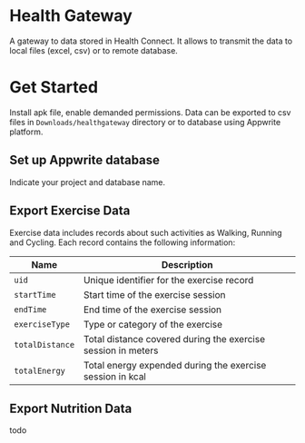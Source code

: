 # Health Gateway

A gateway to data stored in Health Connect. It allows to transmit the data to local files (excel, csv) or to remote database.

# Get Started

Install apk file, enable demanded permissions. Data can be exported to csv files in `Downloads/healthgateway` directory or to database using Appwrite platform.

## Set up Appwrite database

Indicate your project and database name. 

## Export Exercise Data

Exercise data includes records about such activities as Walking, Running and Cycling. Each record contains the following information:

|Name           |Description                                          |
|---------------|-----------------------------------------------------|
| `uid`         | Unique identifier for the exercise record            |
| `startTime`   | Start time of the exercise session                  |
| `endTime`     | End time of the exercise session                    |
| `exerciseType`| Type or category of the exercise |
| `totalDistance` | Total distance covered during the exercise session in meters|
| `totalEnergy` | Total energy expended during the exercise session  in kcal|

## Export Nutrition Data

todo
